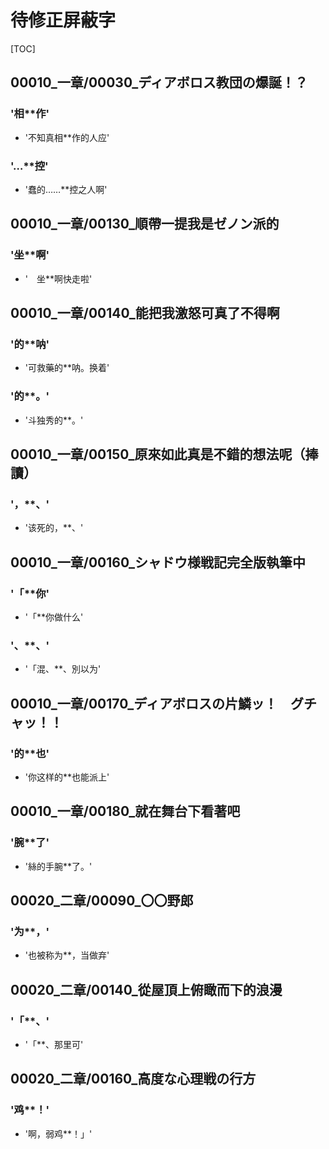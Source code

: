 # 待修正屏蔽字

[TOC]

## 00010_一章/00030_ディアボロス教団の爆誕！？

### '相**作'

- '不知真相**作的人应'

### '…**控'

- '蠢的……**控之人啊'


## 00010_一章/00130_順帶一提我是ゼノン派的

### '坐**啊'

- '　坐**啊快走啦'


## 00010_一章/00140_能把我激怒可真了不得啊

### '的**呐'

- '可救藥的**呐。换着'

### '的**。'

- '斗独秀的**。'


## 00010_一章/00150_原來如此真是不錯的想法呢（捧讀）

### '，**、'

- '该死的，**、'


## 00010_一章/00160_シャドウ様戦記完全版執筆中

### '「**你'

- '「**你做什么'

### '、**、'

- '「混、**、別以为'


## 00010_一章/00170_ディアボロスの片鱗ッ！　グチャッ！！

### '的**也'

- '你这样的**也能派上'


## 00010_一章/00180_就在舞台下看著吧

### '腕**了'

- '絲的手腕**了。'


## 00020_二章/00090_〇〇野郎

### '为**，'

- '也被称为**，当做弃'


## 00020_二章/00140_從屋頂上俯瞰而下的浪漫

### '「**、'

- '「**、那里可'


## 00020_二章/00160_高度な心理戦の行方

### '鸡**！'

- '啊，弱鸡**！」'
